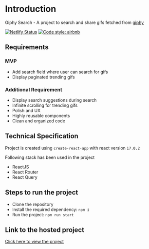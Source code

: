 # Introduction

Giphy Search - A project to search and share gifs fetched from [giphy](https://giphy.com/)

[![Netlify Status](https://api.netlify.com/api/v1/badges/2db910b2-1439-4502-ae1f-ee8807c6350a/deploy-status)](https://app.netlify.com/sites/mygiphy-search/deploys)
[![Code style: airbnb](https://img.shields.io/badge/code%20style-airbnb-blue.svg?style=plastic)](https://github.com/airbnb/javascript)

## Requirements

### MVP

- Add search field where user can search for gifs
- Display paginated trending gifs

### Additional Requirement

- Display search suggestions during search
- Infinite scrolling for trending gifs
- Polish and UX
- Highly reusable components
- Clean and organized code

## Technical Specification

Project is created using `create-react-app` with react version `17.0.2`

Following stack has been used in the project
- ReactJS
- React Router
- React Query

## Steps to run the project

- Clone the repository
- Install the required dependency: `npm i`
- Run the project: `npm run start`

## Link to the hosted project

[Click here to view the project](https://mygiphy-search.netlify.app/)
